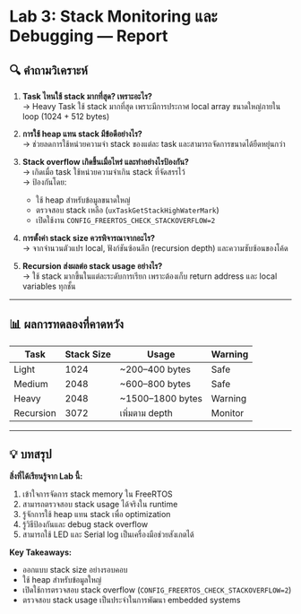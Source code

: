 # Lab 3: Stack Monitoring และ Debugging — Report

## 🔍 คำถามวิเคราะห์

1. **Task ไหนใช้ stack มากที่สุด? เพราะอะไร?**  
   → Heavy Task ใช้ stack มากที่สุด เพราะมีการประกาศ local array ขนาดใหญ่ภายใน loop (1024 + 512 bytes)

2. **การใช้ heap แทน stack มีข้อดีอย่างไร?**  
   → ช่วยลดการใช้หน่วยความจำ stack ของแต่ละ task และสามารถจัดการขนาดได้ยืดหยุ่นกว่า

3. **Stack overflow เกิดขึ้นเมื่อไหร่ และทำอย่างไรป้องกัน?**  
   → เกิดเมื่อ task ใช้หน่วยความจำเกิน stack ที่จัดสรรไว้  
   → ป้องกันโดย:
   - ใช้ heap สำหรับข้อมูลขนาดใหญ่  
   - ตรวจสอบ stack เหลือ (`uxTaskGetStackHighWaterMark`)  
   - เปิดใช้งาน `CONFIG_FREERTOS_CHECK_STACKOVERFLOW=2`

4. **การตั้งค่า stack size ควรพิจารณาจากอะไร?**  
   → จากจำนวนตัวแปร local, ฟังก์ชันซ้อนลึก (recursion depth) และความซับซ้อนของโค้ด

5. **Recursion ส่งผลต่อ stack usage อย่างไร?**  
   → ใช้ stack มากขึ้นในแต่ละระดับการเรียก เพราะต้องเก็บ return address และ local variables ทุกชั้น

---

## 📊 ผลการทดลองที่คาดหวัง

| Task | Stack Size | Usage | Warning |
|------|------------|--------|---------|
| Light | 1024 | ~200–400 bytes | Safe |
| Medium | 2048 | ~600–800 bytes | Safe |
| Heavy | 2048 | ~1500–1800 bytes | Warning |
| Recursion | 3072 | เพิ่มตาม depth | Monitor |

---

## 💡 บทสรุป

**สิ่งที่ได้เรียนรู้จาก Lab นี้:**
1. เข้าใจการจัดการ stack memory ใน FreeRTOS  
2. สามารถตรวจสอบ stack usage ได้จริงใน runtime  
3. รู้จักการใช้ heap แทน stack เพื่อ optimization  
4. รู้วิธีป้องกันและ debug stack overflow  
5. สามารถใช้ LED และ Serial log เป็นเครื่องมือช่วยสังเกตได้

**Key Takeaways:**
- ออกแบบ stack size อย่างรอบคอบ  
- ใช้ heap สำหรับข้อมูลใหญ่  
- เปิดใช้การตรวจสอบ stack overflow (`CONFIG_FREERTOS_CHECK_STACKOVERFLOW=2`)  
- ตรวจสอบ stack usage เป็นประจำในการพัฒนา embedded systems
